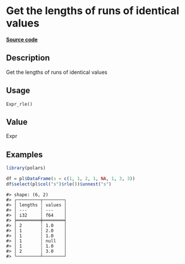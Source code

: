 

# Get the lengths of runs of identical values

[**Source code**](https://github.com/pola-rs/r-polars/tree/main/R/expr__expr.R#L3393)

## Description

Get the lengths of runs of identical values

## Usage

<pre><code class='language-R'>Expr_rle()
</code></pre>

## Value

Expr

## Examples

``` r
library(polars)

df = pl$DataFrame(s = c(1, 1, 2, 1, NA, 1, 3, 3))
df$select(pl$col("s")$rle())$unnest("s")
```

    #> shape: (6, 2)
    #> ┌─────────┬────────┐
    #> │ lengths ┆ values │
    #> │ ---     ┆ ---    │
    #> │ i32     ┆ f64    │
    #> ╞═════════╪════════╡
    #> │ 2       ┆ 1.0    │
    #> │ 1       ┆ 2.0    │
    #> │ 1       ┆ 1.0    │
    #> │ 1       ┆ null   │
    #> │ 1       ┆ 1.0    │
    #> │ 2       ┆ 3.0    │
    #> └─────────┴────────┘
